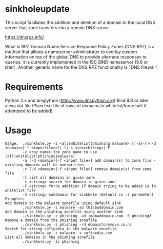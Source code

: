 # sinkholeupdate
This script faciliates the addition and deletion of a domain to the local DNS server that zone transfers into a remote DNS server

https://dnsrpz.info/

What is RPZ
Domain Name Service Response Policy Zones (DNS RPZ) is a method that allows a nameserver administrator to overlay custom information on top of the global DNS to provide alternate responses to queries. It is currently implemented in the ISC BIND nameserver (9.8 or later). Another generic name for the DNS RPZ functionality is "DNS firewall".

# Requirements 
Python 2.x and dnspython (http://www.dnspython.org)
Bind 9.8 or later
alexa.dat file (Plain text file of rows of domains to whitelist/force halt if attempted to be added)

# Usage
```
Usage:  ./sinkhole.py -z <all|whitelist|phishing|malware> [[-a|-r]<-d <domain>|-f <inputfile>>]|-l|-s <searchtring>|-F
        -z <rpz name> the zone name to use (all|whitelist|phishing|malware)
        -a [-d <domain>|-f <input file>] add domain(s) to zone file - existing domains will be overwritten
        -r [-d <domain>|-f <input file>] remove domain(s) from zone file
        -l list all domains in given zone
        -s <string> search for domain in given zone
        -F <string> force addition if domain trying to be added is in whitelist file
        -S <string> subdomain for sinkhole (default is -z parameter)
Examples:
Add domain to the malware zonefile using default sink
        ./sinkhole.py -z malware -ad thisbaddomain.com
Add domain to the phishing zonefile using another sink
        ./sinkhole.py -z phishing -ad imabaddomain.com -S phishing3
Remove a domain from the phishing zonefile
        ./sinkhole.py -z phishing -rd domaintoremove.co.nz
Search for string softpedia in the malware zonefile
        ./sinkhole.py -z malware -s softpedia.com
List all domains in the phishing zonefile
        ./sinkhole.py -lz phishing
```
